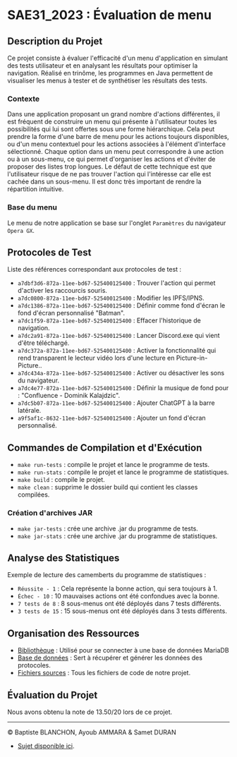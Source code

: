 # SAE31_2023 : Évaluation de menu

## Description du Projet
Ce projet consiste à évaluer l'efficacité d'un menu d'application en simulant des tests utilisateur et en analysant les résultats pour optimiser la navigation. Réalisé en trinôme, les programmes en Java permettent de visualiser les menus à tester et de synthétiser les résultats des tests.

### Contexte
Dans une application proposant un grand nombre d'actions différentes, il est fréquent de construire un menu qui présente à l'utilisateur toutes les possibilités qui lui sont offertes sous une forme hiérarchique. Cela peut prendre la forme d'une barre de menu pour les actions toujours disponibles, ou d'un menu contextuel pour les actions associées à l'élément d'interface sélectionné. Chaque option dans un menu peut correspondre à une action ou à un sous-menu, ce qui permet d'organiser les actions et d'éviter de proposer des listes trop longues. Le défaut de cette technique est que l'utilisateur risque de ne pas trouver l'action qui l'intéresse car elle est cachée dans un sous-menu. Il est donc très important de rendre la répartition intuitive.

### Base du menu
Le menu de notre application se base sur l'onglet `Paramètres` du navigateur `Opera GX`.

## Protocoles de Test
Liste des références correspondant aux protocoles de test :
- `a7dbf3d6-872a-11ee-bd67-525400125400` : Trouver l'action qui permet d'activer les raccourcis souris.
- `a7dc0800-872a-11ee-bd67-525400125400` : Modifier les IPFS/IPNS.
- `a7dc1386-872a-11ee-bd67-525400125400` : Définir comme fond d'écran le fond d'écran personnalisé "Batman".
- `a7dc1f59-872a-11ee-bd67-525400125400` : Effacer l'historique de navigation.
- `a7dc2a91-872a-11ee-bd67-525400125400` : Lancer Discord.exe qui vient d'être téléchargé.
- `a7dc372a-872a-11ee-bd67-525400125400` : Activer la fonctionnalité qui rend transparent le lecteur vidéo lors d'une lecture en Picture-in-Picture..
- `a7dc434a-872a-11ee-bd67-525400125400` : Activer ou désactiver les sons du navigateur.
- `a7dc4e77-872a-11ee-bd67-525400125400` : Définir la musique de fond pour : "Confluence - Dominik Kalajdzic".
- `a7dc5b07-872a-11ee-bd67-525400125400` : Ajouter ChatGPT à la barre latérale.
- `a9f5af1c-8632-11ee-bd67-525400125400` : Ajouter un fond d'écran personnalisé.

## Commandes de Compilation et d'Exécution
- `make run-tests` : compile le projet et lance le programme de tests.
- `make run-stats` : compile le projet et lance le programme de statistiques.
- `make build` : compile le projet.
- `make clean` : supprime le dossier build qui contient les classes compilées.

### Création d'archives JAR
- `make jar-tests` : crée une archive .jar du programme de tests.
- `make jar-stats` : crée une archive .jar du programme de statistiques.

## Analyse des Statistiques
Exemple de lecture des camemberts du programme de statistiques :
- `Réussite - 1` : Cela représente la bonne action, qui sera toujours à 1.
- `Échec - 10` : 10 mauvaises actions ont été confondues avec la bonne.
- `7 tests de 8` : 8 sous-menus ont été déployés dans 7 tests différents.
- `3 tests de 15` : 15 sous-menus ont été déployés dans 3 tests différents.

## Organisation des Ressources
- [Bibliothèque](./lib) : Utilisé pour se connecter à une base de données MariaDB
- [Base de données](./sql) : Sert à récupérer et générer les données des protocoles.
- [Fichiers sources](./src/fr/iutfbleau/sae31_2023) : Tous les fichiers de code de notre projet.

## Évaluation du Projet
Nous avons obtenu la note de 13.50/20 lors de ce projet.

---

© Baptiste BLANCHON, Ayoub AMMARA & Samet DURAN  
- [Sujet disponible ici](http://www.iut-fbleau.fr/sitebp/sae3/31_2023/R9O9Y6NMKZMEE0M1.php).
